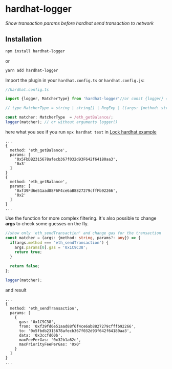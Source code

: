 # hardhat-logger

_Show transaction params before hardhat send transaction to network_

## Installation

```bash
npm install hardhat-logger
```

or

```bash
yarn add hardhat-logger
```

Import the plugin in your `hardhat.config.ts` or `hardhat.config.js`:

```ts
//hardhat.config.ts

import {logger, MatcherType} from 'hardhat-logger'//or const {logger} = require('hardhat-logger');

// type MatcherType = string | string[] | RegExp | ((args: {method: string; params?: unknown[] | object;}) => boolean);

const matcher: MatcherType  = /eth_getBalance/; 
logger(matcher); // or without arguments logger() 
```

here what you see if you run `npx hardhat test` in [Lock hardhat example](https://hardhat.org/hardhat-runner/docs/getting-started#quick-start)
```
...
{
  method: 'eth_getBalance',
  params: [
    '0x5FbDB2315678afecb367f032d93F642f64180aa3',
    '0x3'
  ]
}
{
  method: 'eth_getBalance',
  params: [
    '0xf39Fd6e51aad88F6F4ce6aB8827279cffFb92266',
    '0x2'
  ]
}
...
```

Use the function for more complex filtering. It's also possible to change **args** to check some guesses on the fly.

```ts
//show only 'eth_sendTransaction' and change gas for the transaction
const matcher = (args: {method: string, params?: any}) => {
  if(args.method === 'eth_sendTransaction') {    
    args.params[0].gas = '0x1C9C38';
    return true;
  }

  return false;
};

logger(matcher);
```

and result

```
...
{
  method: 'eth_sendTransaction',
  params: [
    {
      gas: '0x1C9C38',
      from: '0xf39fd6e51aad88f6f4ce6ab8827279cfffb92266',
      to: '0x5fbdb2315678afecb367f032d93f642f64180aa3',
      data: '0x3ccfd60b',
      maxFeePerGas: '0x32b1a62c',
      maxPriorityFeePerGas: '0x0'
    }
  ]
}
...
```


